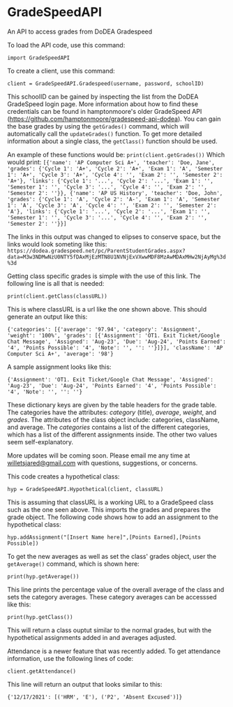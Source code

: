 # GradeSpeedAPI
 An API to access grades from DoDEA Gradespeed

To load the API code, use this command:

`import GradeSpeedAPI`

To create a client, use this command:

`client = GradeSpeedAPI.Gradespeed(username, password, schoolID)`

This schoolID can be gained by inspecting the list from the DoDEA GradeSpeed login page. More information about how to find these credentials can be found in hamptonmoore's older GradeSpeed API (https://github.com/hamptonmoore/gradespeed-api-dodea). You can gain the base grades by using the `getGrades()` command, which will automatically call the `updateGrades()` function. To get more detailed information about a single class, the `getClass()` function should be used.

An example of these functions would be:
`print(client.getGrades())`
Which would print:
`[{'name': 'AP Computer Sci A+', 'teacher': 'Doe, Jane', 'grades': {'Cycle 1': 'A+', 'Cycle 2': 'A+', 'Exam 1': 'A', 'Semester 1': 'A+', 'Cycle 3': 'A+', 'Cycle 4': '', 'Exam 2': '', 'Semester 2': 'A+'}, 'links': {'Cycle 1': '...', 'Cycle 2': '...', 'Exam 1': '', 'Semester 1': '', 'Cycle 3': '...', 'Cycle 4': '', 'Exam 2': '', 'Semester 2': ''}}, {'name': 'AP US History', 'teacher': 'Doe, John', 'grades': {'Cycle 1': 'A', 'Cycle 2': 'A-', 'Exam 1': 'A', 'Semester 1': 'A', 'Cycle 3': 'A', 'Cycle 4': '', 'Exam 2': '', 'Semester 2': 'A'}, 'links': {'Cycle 1': '...', 'Cycle 2': '...', 'Exam 1': '', 'Semester 1': '', 'Cycle 3': '...', 'Cycle 4': '', 'Exam 2': '', 'Semester 2': ''}}]`

The links in this output was changed to elipses to conserve space, but the links would look someting like this: `https://dodea.gradespeed.net/pc/ParentStudentGrades.aspx?data=M3w3NDMwNzU0NTY5fDAxMjEzMTN8U1NVNjExVXwwMDF8MzAwMDAxMHw2NjAyMg%3d%3d`

Getting class specific grades is simple with the use of this link. The following line is all that is needed:

`print(client.getClass(classURL))` 

This is where classURL is a url like the one shown above. This should generate an output like this:

`{'categories': [{'average': '97.94', 'category': 'Assignment', 'weight': '100%', 'grades': [{'Assignment': 'OT1. Exit Ticket/Google Chat Message', 'Assigned': 'Aug-23', 'Due': 'Aug-24', 'Points Earned': '4', 'Points Possible': '4', 'Note': '', '': ''}]}], 'className': 'AP Computer Sci A+', 'average': '98'}`

A sample assignment looks like this: 

`{'Assignment': 'OT1. Exit Ticket/Google Chat Message', 'Assigned': 'Aug-23', 'Due': 'Aug-24', 'Points Earned': '4', 'Points Possible': '4', 'Note': '', '': ''}`

These dictionary keys are given by the table headers for the grade table. The categories have the attributes: *category* (title), *average*, *weight*, and *grades*. The attributes of the class object include: categories, className, and average. The *categories* contains a list of the different categories, which has a list of the different assignments inside. The other two values seem self-explanatory.

More updates will be coming soon. Please email me any time at willetsjared@gmail.com with questions, suggestions, or concerns.

This code creates a hypothetical class:

`hyp = GradeSpeedAPI.Hypothetical(client, classURL)`

This is assuming that classURL is a working URL to a GradeSpeed class such as the one seen above. This imports the grades and prepares the grade object. The following code shows how to add an assignment to the hypothetical class:

`hyp.addAssignment("[Insert Name here]",[Points Earned],[Points Possible])`

To get the new averages as well as set the class' grades object, user the `getAverage()` command, which is shown here:

`print(hyp.getAverage())`

This line prints the percentage value of the overall average of the class and sets the category averages. These category averages can be accesssed like this:

`print(hyp.getClass())`

This will return a class ouptut similar to the normal grades, but with the hypothetical assignments added in and averages adjusted.

Attendance is a newer feature that was recently added. To get attendance information, use the following lines of code:

`client.getAttendance()`

This line will return an output that looks similar to this:

`{'12/17/2021': [('HRM', 'E'), ('P2', 'Absent Excused')]}`